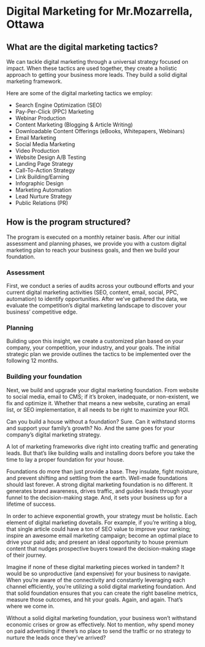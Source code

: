 # Digital Marketing for Mr.Mozarrella, Ottawa

## What are the digital marketing tactics?
We can tackle digital marketing through a universal strategy focused on impact. When these tactics are used together, they create a holistic approach to getting your business more leads. They build a solid digital marketing framework.

Here are some of the digital marketing tactics we employ:

- Search Engine Optimization (SEO)
- Pay-Per-Click (PPC) Marketing
- Webinar Production
- Content Marketing (Blogging & Article Writing)
- Downloadable Content Offerings (eBooks, Whitepapers, Webinars)
- Email Marketing
- Social Media Marketing
- Video Production
- Website Design A/B Testing
- Landing Page Strategy
- Call-To-Action Strategy
- Link Building/Earning
- Infographic Design
- Marketing Automation
- Lead Nurture Strategy
- Public Relations (PR)

## How is the program structured?
The program is executed on a monthly retainer basis. After our initial assessment and planning phases, we provide you with a custom digital marketing plan to reach your business goals, and then we build your foundation.

### Assessment
First, we conduct a series of audits across your outbound efforts and your current digital marketing activities (SEO, content, email, social, PPC, automation) to identify opportunities. After we’ve gathered the data, we evaluate the competition’s digital marketing landscape to discover your business’ competitive edge.

### Planning
Building upon this insight, we create a customized plan based on your company, your competition, your industry, and your goals. The initial strategic plan we provide outlines the tactics to be implemented over the following 12 months.

### Building your foundation
Next, we build and upgrade your digital marketing foundation. From website to social media, email to CMS; if it’s broken, inadequate, or non-existent, we fix and optimize it. Whether that means a new website, curating an email list, or SEO implementation, it all needs to be right to maximize your ROI.

Can you build a house without a foundation? Sure. Can it withstand storms and support your family’s growth? No. And the same goes for your company’s digital marketing strategy.

A lot of marketing frameworks dive right into creating traffic and generating leads. But that’s like building walls and installing doors before you take the time to lay a proper foundation for your house.

Foundations do more than just provide a base. They insulate, fight moisture, and prevent shifting and settling from the earth. Well-made foundations should last forever. A strong digital marketing foundation is no different. It generates brand awareness, drives traffic, and guides leads through your funnel to the decision-making stage. And, it sets your business up for a lifetime of success.

In order to achieve exponential growth, your strategy must be holistic. Each element of digital marketing dovetails. For example, if you’re writing a blog, that single article could have a ton of SEO value to improve your ranking; inspire an awesome email marketing campaign; become an optimal place to drive your paid ads; and present an ideal opportunity to house premium content that nudges prospective buyers toward the decision-making stage of their journey.

Imagine if none of these digital marketing pieces worked in tandem? It would be so unproductive (and expensive) for your business to navigate. When you’re aware of the connectivity and constantly leveraging each channel efficiently, you’re utilizing a solid digital marketing foundation. And that solid foundation ensures that you can create the right baseline metrics, measure those outcomes, and hit your goals. Again, and again. That’s where we come in.

Without a solid digital marketing foundation, your business won’t withstand economic crises or grow as effectively. Not to mention, why spend money on paid advertising if there’s no place to send the traffic or no strategy to nurture the leads once they’ve arrived?
